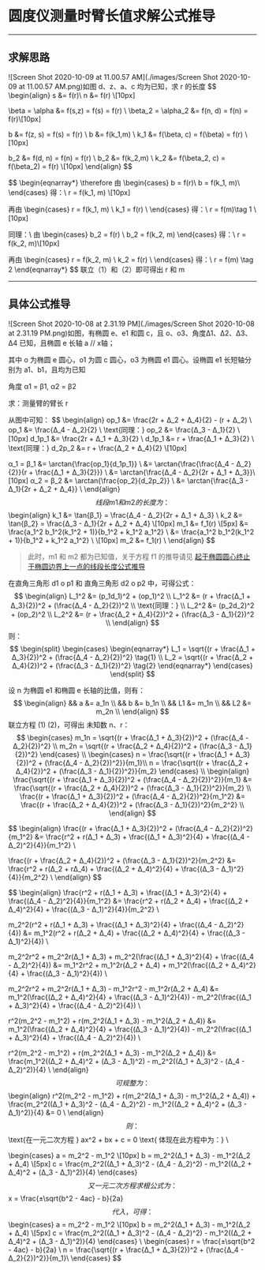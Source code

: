#  圆度仪测量时臂长值求解公式推导

--------------------

## 求解思路

![Screen Shot 2020-10-09 at 11.00.57 AM](./images/Screen Shot 2020-10-09 at 11.00.57 AM.png)如图 d、z、a、c 均为已知，求 r 的长度
$$
\begin{align}
s &= f(r)\\
n &= f(r) \\[10px]

\beta = \alpha &= f(s,z) = f(s) = f(r) \\
\beta_2 = \alpha_2 &= f(n, d) = f(n) = f(r)\\[10px]

b &= f(z, s) = f(s) = f(r) \\
b &= f(k_1,m) \\
k_1 &= f(\beta, c) = f(\beta) = f(r) \\[10px]

b_2 &= f(d, n) = f(n) = f(r) \\
b_2 &= f(k_2,m) \\
k_2 &= f(\beta_2, c) = f(\beta_2) = f(r) \\[10px]
\end{align}
$$

$$
\begin{eqnarray*}
\therefore 由
\begin{cases}
b = f(r)\\
b = f(k_1, m)\\
\end{cases} 得：\\
r = f(k_1, m) \\[10px]

再由
\begin{cases}
r = f(k_1, m) \\
k_1 = f(r) \\
\end{cases} 得：\\
r = f(m)\tag 1 \\[10px]

同理：\\
由
\begin{cases}
b_2 = f(r) \\
b_2 = f(k_2, m)
\end{cases} 得：\\
r = f(k_2, m)\\[10px]

再由
\begin{cases}
r = f(k_2, m) \\
k_2 = f(r) \\
\end{cases} 得：\\
r = f(m) \tag 2
\end{eqnarray*}
$$
联立（1）和（2）即可得出 r 和 m

----------------------------

## 具体公式推导

![Screen Shot 2020-10-08 at 2.31.19 PM](./images/Screen Shot 2020-10-08 at 2.31.19 PM.png)如图，有椭圆 e、e1 和圆 c，且 o、o3、角度Δ1、Δ2、Δ3、Δ4 已知，且椭圆 e 长轴 a // x轴；

其中 o 为椭圆 e 圆心，o1 为圆 c 圆心，o3 为椭圆 e1 圆心。设椭圆 e1 长短轴分别为 a1、b1，且均为已知

角度 α1 = β1, α2 = β2

求：测量臂的臂长 r

从图中可知：
$$
\begin{align}
op_1 &= \frac{2r + Δ_2 + Δ_4}{2} - (r + Δ_2) \\
op_1 &= \frac{Δ_4 - Δ_2}{2} \\
\text{同理：} op_2 &= \frac{Δ_3 - Δ_1}{2} \\[10px]
d_1p_1 &= \frac{2r + Δ_1 + Δ_3}{2} \\
d_1p_1 &= r + \frac{Δ_1 + Δ_3}{2} \\
\text{同理：} d_2p_2 &= r + \frac{Δ_2 + Δ_4}{2} \\[10px]

α_1 = β_1 &= \arctan{\frac{op_1}{d_1p_1}} \\
&= \arctan{\frac{\frac{Δ_4 - Δ_2}{2}}{r + \frac{Δ_1 + Δ_3}{2}}} \\
&= \arctan{\frac{Δ_4 - Δ_2}{2r + Δ_1 + Δ_3}}\\[10px]
α_2 = β_2 &= \arctan{\frac{op_2}{d_2p_2}} \\
&= \arctan{\frac{Δ_3 - Δ_1}{2r + Δ_2 + Δ_4}} \\
\end{align}
$$
线段 m1 和 m2 的长度为：
$$
\begin{align}
k_1 &= \tan{β_1} = \frac{Δ_4 - Δ_2}{2r + Δ_1 + Δ_3} \\
k_2 &= \tan{β_2} = \frac{Δ_3 - Δ_1}{2r + Δ_2 + Δ_4} \\[10px]
m_1 &= f_1(r) \\[5px]
&= \frac{a_1^2 b_1^2(k_1^2 + 1)}{b_1^2 + k_1^2 a_1^2} \\
&= \frac{a_1^2 b_1^2(k_1^2 + 1)}{b_1^2 + k_1^2 a_1^2} \\
\\[10px]
m_2 &= f_1(r) \\
\end{align}
$$

> 此时，m1 和 m2 都为已知值，关于方程 f1 的推导请见 [起于椭圆圆心终止于椭圆边界上一点的线段长度公式推导](./起于椭圆圆心终止于椭圆边界上一点的线段长度公式推导)

在直角三角形 d1 o p1 和 直角三角形 d2 o p2 中，可得公式：
$$
\begin{align}
L_1^2 &= (p_1d_1)^2 + (op_1)^2 \\
L_1^2 &= (r + \frac{Δ_1 + Δ_3}{2})^2 + (\frac{Δ_4 - Δ_2}{2})^2 \\
\text{同理：} \\
L_2^2 &= (p_2d_2)^2 + (op_2)^2 \\
L_2^2 &= (r + \frac{Δ_2 + Δ_4}{2})^2 + (\frac{Δ_3 - Δ_1}{2})^2 \\
\end{align}
$$
则：
$$
\begin{split}
\begin{cases}
\begin{eqnarray*}
L_1 = \sqrt{(r + \frac{Δ_1 + Δ_3}{2})^2 + (\frac{Δ_4 - Δ_2}{2})^2} \tag{1} \\
L_2 = \sqrt{(r + \frac{Δ_2 + Δ_4}{2})^2 + (\frac{Δ_3 - Δ_1}{2})^2} \tag{2}
\end{eqnarray*}
\end{cases}
\end{split}
$$


设 n 为椭圆 e1 和椭圆 e 长轴的比值，则有：
$$
\begin{align}
&& a &= a_1n \\
&& b &= b_1n \\
&& L1 &= m_1n \\
&& L2 &= m_2n \\
\end{align}
$$
联立方程 (1) (2)，可得出 未知数 n、r：
$$
\begin{cases}
m_1n = \sqrt{(r + \frac{Δ_1 + Δ_3}{2})^2 + (\frac{Δ_4 - Δ_2}{2})^2} \\
m_2n = \sqrt{(r + \frac{Δ_2 + Δ_4}{2})^2 + (\frac{Δ_3 - Δ_1}{2})^2}
\end{cases} \\
\begin{cases}
n = \frac{\sqrt{(r + \frac{Δ_1 + Δ_3}{2})^2 + (\frac{Δ_4 - Δ_2}{2})^2}}{m_1}\\
n = \frac{\sqrt{(r + \frac{Δ_2 + Δ_4}{2})^2 + (\frac{Δ_3 - Δ_1}{2})^2}}{m_2}
\end{cases} \\
\begin{align}
\frac{\sqrt{(r + \frac{Δ_1 + Δ_3}{2})^2 + (\frac{Δ_4 - Δ_2}{2})^2}}{m_1} &= \frac{\sqrt{(r + \frac{Δ_2 + Δ_4}{2})^2 + (\frac{Δ_3 - Δ_1}{2})^2}}{m_2} \\
\frac{(r + \frac{Δ_1 + Δ_3}{2})^2 + (\frac{Δ_4 - Δ_2}{2})^2}{m_1^2} &= \frac{(r + \frac{Δ_2 + Δ_4}{2})^2 + (\frac{Δ_3 - Δ_1}{2})^2}{m_2^2} \\
\end{align}
$$



$$
\begin{align}
\frac{(r + \frac{Δ_1 + Δ_3}{2})^2 + (\frac{Δ_4 - Δ_2}{2})^2}{m_1^2} &= \frac{r^2 + r(Δ_1 + Δ_3) + \frac{(Δ_1 + Δ_3)^2}{4} + \frac{(Δ_4 - Δ_2)^2}{4}}{m_1^2} \\

\frac{(r + \frac{Δ_2 + Δ_4}{2})^2 + (\frac{Δ_3 - Δ_1}{2})^2}{m_2^2} &= \frac{r^2 + r(Δ_2 + rΔ_4) + \frac{(Δ_2 + Δ_4)^2}{4} + \frac{(Δ_3 - Δ_1)^2}{4}}{m_2^2} \\
\end{align}
$$



$$
\begin{align}
\frac{r^2 + r(Δ_1 + Δ_3) + \frac{(Δ_1 + Δ_3)^2}{4} + \frac{(Δ_4 - Δ_2)^2}{4}}{m_1^2} &= \frac{r^2 + r(Δ_2 + Δ_4) + \frac{(Δ_2 + Δ_4)^2}{4} + \frac{(Δ_3 - Δ_1)^2}{4}}{m_2^2} \\

m_2^2(r^2 + r(Δ_1 + Δ_3) + \frac{(Δ_1 + Δ_3)^2}{4} + \frac{(Δ_4 - Δ_2)^2}{4}) &= m_1^2(r^2 + r(Δ_2 + Δ_4) + \frac{(Δ_2 + Δ_4)^2}{4} + \frac{(Δ_3 - Δ_1)^2}{4}) \\

m_2^2r^2 + m_2^2r(Δ_1 + Δ_3) + m_2^2(\frac{(Δ_1 + Δ_3)^2}{4} + \frac{(Δ_4 - Δ_2)^2}{4}) &= m_1^2r^2 + m_1^2r(Δ_2 + Δ_4) + m_1^2(\frac{(Δ_2 + Δ_4)^2}{4} + \frac{(Δ_3 - Δ_1)^2}{4}) \\

m_2^2r^2 + m_2^2r(Δ_1 + Δ_3) - m_1^2r^2 - m_1^2r(Δ_2 + Δ_4) &= m_1^2(\frac{(Δ_2 + Δ_4)^2}{4} + \frac{(Δ_3 - Δ_1)^2}{4}) - m_2^2(\frac{(Δ_1 + Δ_3)^2}{4} + \frac{(Δ_4 - Δ_2)^2}{4}) \\

r^2(m_2^2 - m_1^2) + r(m_2^2(Δ_1 + Δ_3) - m_1^2(Δ_2 + Δ_4)) &= m_1^2(\frac{(Δ_2 + Δ_4)^2}{4} + \frac{(Δ_3 - Δ_1)^2}{4}) - m_2^2(\frac{(Δ_1 + Δ_3)^2}{4} + \frac{(Δ_4 - Δ_2)^2}{4}) \\

r^2(m_2^2 - m_1^2) + r(m_2^2(Δ_1 + Δ_3) - m_1^2(Δ_2 + Δ_4)) &= \frac{m_1^2((Δ_2 + Δ_4)^2 + (Δ_3 - Δ_1)^2) - m_2^2((Δ_1 + Δ_3)^2 - (Δ_4 - Δ_2)^2)}{4} \\
\end{align}
$$
可规整为：
$$
\begin{align}
r^2(m_2^2 - m_1^2) + r(m_2^2(Δ_1 + Δ_3) - m_1^2(Δ_2 + Δ_4)) + \frac{m_2^2((Δ_1 + Δ_3)^2 - (Δ_4 - Δ_2)^2) - m_1^2((Δ_2 + Δ_4)^2 + (Δ_3 - Δ_1)^2)}{4} &= 0 \\
\end{align}
$$
则：
$$
\text{在一元二次方程 } ax^2 + bx + c = 0 \text{ 体现在此方程中为：} \\

\begin{cases}
a = m_2^2 - m_1^2 \\[10px]
b = m_2^2(Δ_1 + Δ_3) - m_1^2(Δ_2 + Δ_4) \\[5px]
c = \frac{m_2^2((Δ_1 + Δ_3)^2 - (Δ_4 - Δ_2)^2) - m_1^2((Δ_2 + Δ_4)^2 + (Δ_3 - Δ_1)^2)}{4}
\end{cases}
$$
又一元二次方程求根公式为：
$$
x = \frac{±\sqrt{b^2 - 4ac} - b}{2a}
$$
代入，可得：
$$
\begin{cases}
a = m_2^2 - m_1^2 \\[10px]
b = m_2^2(Δ_1 + Δ_3) - m_1^2(Δ_2 + Δ_4) \\[5px]
c = \frac{m_2^2((Δ_1 + Δ_3)^2 - (Δ_4 - Δ_2)^2) - m_1^2((Δ_2 + Δ_4)^2 + (Δ_3 - Δ_1)^2)}{4}
\end{cases} \\
\begin{cases}
r = \frac{±\sqrt{b^2 - 4ac} - b}{2a} \\
n = \frac{\sqrt{(r + \frac{Δ_1 + Δ_3}{2})^2 + (\frac{Δ_4 - Δ_2}{2})^2}}{m_1}\\
\end{cases}
$$


